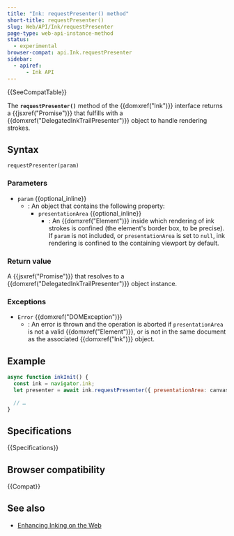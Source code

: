 ```yaml
---
title: "Ink: requestPresenter() method"
short-title: requestPresenter()
slug: Web/API/Ink/requestPresenter
page-type: web-api-instance-method
status:
  - experimental
browser-compat: api.Ink.requestPresenter
sidebar:
  - apiref:
      - Ink API
---
```


{{SeeCompatTable}}

The **`requestPresenter()`** method of the {{domxref("Ink")}} interface returns a {{jsxref("Promise")}} that fulfills with a {{domxref("DelegatedInkTrailPresenter")}} object to handle rendering strokes.

## Syntax

```js-nolint
requestPresenter(param)
```

### Parameters

- `param` {{optional_inline}}
  - : An object that contains the following property:
    - `presentationArea` {{optional_inline}}
      - : An {{domxref("Element")}} inside which rendering of ink strokes is confined (the element's border box, to be precise). If `param` is not included, or `presentationArea` is set to `null`, ink rendering is confined to the containing viewport by default.

### Return value

A {{jsxref("Promise")}} that resolves to a {{domxref("DelegatedInkTrailPresenter")}} object instance.

### Exceptions

- `Error` {{domxref("DOMException")}}
  - : An error is thrown and the operation is aborted if `presentationArea` is not a valid {{domxref("Element")}}, or is not in the same document as the associated {{domxref("Ink")}} object.

## Example

```js
async function inkInit() {
  const ink = navigator.ink;
  let presenter = await ink.requestPresenter({ presentationArea: canvas });

  // …
}
```

## Specifications

{{Specifications}}

## Browser compatibility

{{Compat}}

## See also

- [Enhancing Inking on the Web](https://blogs.windows.com/msedgedev/2021/08/18/enhancing-inking-on-the-web/)
